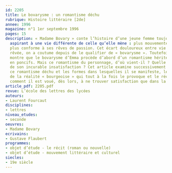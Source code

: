 ```yaml
---
id: 2205
title: Le bovarysme : un romantisme déchu
rubrique: Histoire littéraire [2de]
annee: 1996
magazine: n°1 1er septembre 1996
pages: 15
description: « Madame Bovary » conte l’histoire d’une jeune femme toujours insatisfaite,
  aspirant à une vie différente de celle qu’elle mène : plus mouvementée, plus pleine,
  plus conforme à ses rêves de passion. Cet écart douloureux entre vie réelle et vie
  rêvée, on a coutume depuis de le qualifier de « bovarysme ». Toutefois, cette étude
  montre que le bovarysme d’Emma procède d’abord d’un romantisme hérité et dégradé
  en poncifs. Mais ce romantisme du personnage, d’où vient-il ? Quelle est l’origine
  de son incurable insatisfaction ? Cet article examine successivement l’origine de
  ce romantisme déchu et les formes dans lesquelles il se manifeste, les caractères
  de la réalité « bourgeoise » qui tout à la fois le provoque et le récuse, et enfin
  comment il est voué, dès lors, à ne trouver satisfaction que dans la mort.
article_pdf: 2205.pdf
revue: L’école des lettres des lycées
auteurs:
- Laurent Fourcaut
disciplines:
- lettres
niveau_etudes:
- seconde
oeuvres:
- Madame Bovary
ecrivains:
- Gustave Flaubert
programmes:
- objet d’étude - le récit (roman ou nouvelle)
- objet d’étude - mouvement littéraire et culturel
siecles:
- 19e siècle
---
```

